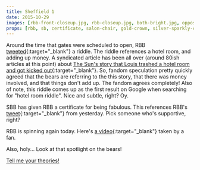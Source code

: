 ```yaml
---
title: Sheffield 1
date: 2015-10-29
images: [rbb-front-closeup.jpg, rbb-closeup.jpg, both-bright.jpg, opposite.jpg, certificate.png, certificate.jpg, feet-stickers.jpg, salon-sticker.jpg, salon-chair-sticker.jpg, boots-closeup.jpg, spotlight.jpg, twitter.jpg]
props: [rbb, sb, certificate, salon-chair, gold-crown, silver-sparkly-crown, bondage-gear, aviators, freddie-mustache, harley-jacket, rainbow-tshirt, heeled-black-boots, blue-happy-sticker, green-happy-sticker, leather-chaps, studded-black-choker, red-happy-sticker]
---
```

Around the time that gates were scheduled to open, RBB [tweeted](https://twitter.com/Rbbsbbofficial/status/659800563274678272){:target="_blank"} a riddle. The riddle references a hotel room, and adding up money. A syndicated article has been all over (around 80ish articles at this point) about [The Sun's story that Louis trashed a hotel room and got kicked out](){:target="_blank"}. So, fandom speculation pretty quickly agreed that the bears are referring to the this story, that there was money involved, and that things don't add up. The fandom agrees completely! Also of note, this riddle comes up as the first result on Google when searching for "hotel room riddle". Nice and subtle, right? Oy.

SBB has given RBB a certificate for being fabulous. This references RBB's [tweet](https://twitter.com/Rbbsbbofficial/status/659420881018626048){:target="_blank"} from yesterday. Pick someone who's supportive, right?

RBB is spinning again today. Here's [a video](http://happy1days.tumblr.com/post/132161272373/ittybird-sheffield-1){:target="_blank"} taken by a fan.

Also, holy... Look at that spotlight on the bears!

[Tell me your theories!]({{site.baseurl}}contribute)
